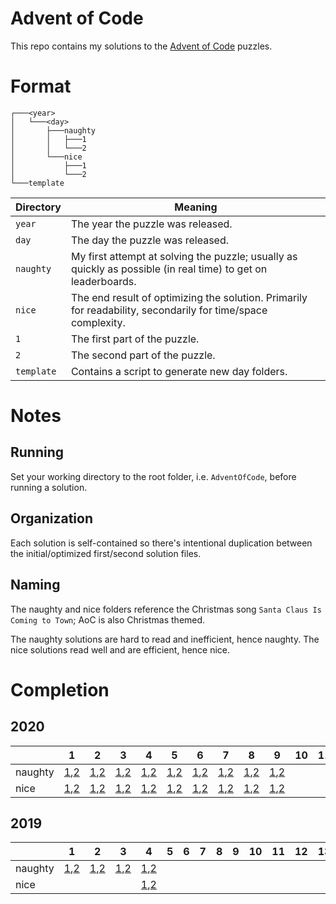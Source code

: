 # Advent of Code

This repo contains my solutions to the [Advent of Code](https://adventofcode.com/) puzzles.

# Format

```
┌───<year>
│   └───<day>
│       ├───naughty
│       │   ├───1
│       │   └───2
│       └───nice
│           ├───1
│           └───2
└───template
```

| Directory  | Meaning                                                                                                       |
|------------|---------------------------------------------------------------------------------------------------------------|
| `year`     | The year the puzzle was released.                                                                             |
| `day`      | The day the puzzle was released.                                                                              |
| `naughty`  | My first attempt at solving the puzzle; usually as quickly as possible (in real time) to get on leaderboards. |
| `nice`     | The end result of optimizing the solution. Primarily for readability, secondarily for time/space complexity.  |
| `1`        | The first part of the puzzle.                                                                                 |
| `2`        | The second part of the puzzle.                                                                                |
| `template` | Contains a script to generate new day folders.                                                                |

# Notes

## Running

Set your working directory to the root folder, i.e. `AdventOfCode`, before running a solution.

## Organization

Each solution is self-contained so there's intentional duplication between the initial/optimized first/second solution files.

## Naming

The naughty and nice folders reference the Christmas song `Santa Claus Is Coming to Town`; AoC is also Christmas themed.
 
The naughty solutions are hard to read and inefficient, hence naughty. The nice solutions read well and are efficient, hence nice. 

# Completion

## 2020

|         | 1                                                           | 2                                                           | 3                                                           | 4                                                           | 5                                                           | 6                                                           | 7                                                           | 8                                                           | 9                                                           | 10 | 11 | 12 | 13 | 14 | 15 | 16 | 17 | 18 | 19 | 20 | 21 | 22 | 23 | 24 | 25 |
|---------|-------------------------------------------------------------|-------------------------------------------------------------|-------------------------------------------------------------|-------------------------------------------------------------|-------------------------------------------------------------|-------------------------------------------------------------|-------------------------------------------------------------|-------------------------------------------------------------|-------------------------------------------------------------|----|----|----|----|----|----|----|----|----|----|----|----|----|----|----|----|
| naughty | [1](2020/1/naughty/1/main.go),[2](2020/1/naughty/2/main.go) | [1](2020/2/naughty/1/main.go),[2](2020/2/naughty/2/main.go) | [1](2020/3/naughty/1/main.go),[2](2020/3/naughty/2/main.go) | [1](2020/4/naughty/1/main.go),[2](2020/4/naughty/2/main.go) | [1](2020/5/naughty/1/main.go),[2](2020/5/naughty/2/main.go) | [1](2020/6/naughty/1/main.go),[2](2020/6/naughty/2/main.go) | [1](2020/7/naughty/1/main.go),[2](2020/7/naughty/2/main.go) | [1](2020/8/naughty/1/main.go),[2](2020/8/naughty/2/main.go) | [1](2020/9/naughty/1/main.go),[2](2020/9/naughty/2/main.go) |    |    |    |    |    |    |    |    |    |    |    |    |    |    |    |    |
| nice    | [1](2020/1/nice/1/main.go),[2](2020/1/nice/2/main.go)       | [1](2020/2/nice/1/main.go),[2](2020/2/nice/2/main.go)       | [1](2020/3/nice/1/main.go),[2](2020/3/nice/2/main.go)       | [1](2020/4/nice/1/main.go),[2](2020/4/nice/2/main.go)       | [1](2020/5/nice/1/main.go),[2](2020/5/nice/2/main.go)       | [1](2020/6/nice/1/main.go),[2](2020/6/nice/2/main.go)       | [1](2020/7/nice/1/main.go),[2](2020/7/nice/2/main.go)       | [1](2020/8/nice/1/main.go),[2](2020/8/nice/2/main.go)       | [1](2020/9/nice/1/main.go),[2](2020/9/nice/2/main.go)       |    |    |    |    |    |    |    |    |    |    |    |    |    |    |    |    |

## 2019

|         | 1                                                           | 2                                                           | 3                                                           | 4                                                           | 5 | 6 | 7 | 8 | 9 | 10 | 11 | 12 | 13 | 14 | 15 | 16 | 17 | 18 | 19 | 20 | 21 | 22 | 23 | 24 | 25 |
|---------|-------------------------------------------------------------|-------------------------------------------------------------|-------------------------------------------------------------|-------------------------------------------------------------|---|---|---|---|---|----|----|----|----|----|----|----|----|----|----|----|----|----|----|----|----|
| naughty | [1](2019/1/naughty/1/main.go),[2](2019/1/naughty/2/main.go) | [1](2019/2/naughty/1/main.go),[2](2019/2/naughty/2/main.go) | [1](2019/3/naughty/1/main.go),[2](2019/3/naughty/2/main.go) | [1](2019/4/naughty/1/main.go),[2](2019/4/naughty/2/main.go) |   |   |   |   |   |    |    |    |    |    |    |    |    |    |    |    |    |    |    |    |    |
| nice    |                                                             |                                                             |                                                             | [1](2019/4/nice/1/main.go),[2](2019/4/nice/2/main.go)       |   |   |   |   |   |    |    |    |    |    |    |    |    |    |    |    |    |    |    |    |    |